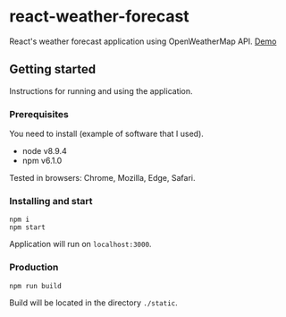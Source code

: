 # react-weather-forecast
React's weather forecast application using OpenWeatherMap API.
[Demo](https://ivanturashov.github.io/react-weather-forecast/)

## Getting started
Instructions for running and using the application.

### Prerequisites
You need to install (example of software that I used).

- node v8.9.4
- npm v6.1.0

Tested in browsers: Chrome, Mozilla, Edge, Safari.
### Installing and start

```
npm i
npm start
```

Application will run on `localhost:3000`.

### Production

```
npm run build
```

Build will be located in the directory `./static`.